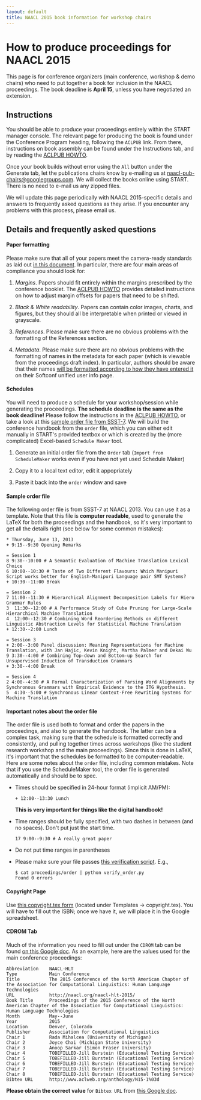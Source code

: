 ```yaml
---
layout: default
title: NAACL 2015 book information for workshop chairs
---
```


# How to produce proceedings for NAACL 2015

This page is for conference organizers (main conference, workshop &
demo chairs) who need to put together a book for inclusion in the
NAACL proceedings. The book deadline is **April 15**, unless you have
negotiated an extension.

## Instructions

You should be able to produce your proceedings entirely within the
START manager console.  The relevant page for producing the book is
found under the Conference Program heading, following the `ACLPUB`
link. From there, instructions on book assembly can be found under the
Instructions tab, and by reading the
[ACLPUB HOWTO](aclpub-howto-2010.html).

Once your book builds without error using the `All` button under the
Generate tab, let the publications chairs know by e-mailing us at
[naacl-pub-chairs@googlegroups.com](mailto:naacl-pub-chairs@googlegroups.com).
We will collect the books online using START. There is no need to
e-mail us any zipped files.

We will update this page periodically with NAACL 2015-specific details and answers to frequently
asked questions as they arise. If you encounter any problems with this
process, please email us.

## Details and frequently asked questions

#### Paper formatting

Please make sure that all of your papers meet the camera-ready standards as laid
out <a href="camera-ready-faq.html">in this document</a>. In particular, there are four main
areas of compliance you should look for:

1. *Margins*. Papers should fit entirely within the margins prescribed by the
   conference booklet. The [ACLPUB HOWTO](aclpub-howto-2010.html)
   provides detailed instructions on how to adjust
   margin offsets for papers that need to be shifted.

1.  *Black & White readability*. Papers can contain color images, charts, and
    figures, but they should all be interpretable when printed or viewed in grayscale.

1. *References*. Please make sure there are no obvious problems with the formatting of
   the References section.
   
1. *Metadata*. Please make sure there are no obvious problems with the
   formatting of names in the metadata for each paper (which is
   viewable from the proceedings draft index). In particular, authors
   should be aware that their names
   [will be formatted according to how they have entered it](camera-ready-faq.html#name-formatting)
   on their Softconf unified user info page.

#### Schedules

You will need to produce a schedule for your workshop/session while
generating the proceedings.  **The schedule deadline is the same as
the book deadline!** Please follow the instructions in the
[ACLPUB HOWTO](aclpub-howto-2010.html), or take a look at this
[sample order file from SSST-7](files/sample-order.txt). We will build
the conference handbook from the `order` file, which you can either
edit manually in START's provided textbox or which is created by the
(more complicated) Excel-based `Schedule Maker` tool.

1. Generate an initial order file from the `Order` tab (`Import from
   ScheduleMaker` works even if you have not yet used Schedule Maker)

1. Copy it to a local text editor, edit it appopriately 

1. Paste it back into the `order` window and save 

#### Sample order file

The following order file is from SSST-7 at NAACL 2013. You can use it
as a template. Note that this file is **computer readable**, used to
generate the LaTeX for both the proceedings and the handbook, so it's
very important to get all the details right (see below for some common
mistakes):

    * Thursday, June 13, 2013
    + 9:15--9:30 Opening Remarks

    = Session 1
    8 9:30--10:00 # A Semantic Evaluation of Machine Translation Lexical Choice
    6 10:00--10:30 # Taste of Two Different Flavours: Which Manipuri Script works better for English-Manipuri Language pair SMT Systems?
    + 10:30--11:00 Break

    = Session 2
    7 11:00--11:30 # Hierarchical Alignment Decomposition Labels for Hiero Grammar Rules
    3  11:30--12:00 # A Performance Study of Cube Pruning for Large-Scale Hierarchical Machine Translation
    4  12:00--12:30 # Combining Word Reordering Methods on different Linguistic Abstraction Levels for Statistical Machine Translation
    + 12:30--2:00 Lunch

    = Session 3
    + 2:00--3:00 Panel discussion: Meaning Representations for Machine Translation, with Jan Hajic, Kevin Knight, Martha Palmer and Dekai Wu
    9 3:30--4:00 # Combining Top-down and Bottom-up Search for Unsupervised Induction of Transduction Grammars
    + 3:30--4:00 Break

    = Session 4
    2 4:00--4:30 # A Formal Characterization of Parsing Word Alignments by Synchronous Grammars with Empirical Evidence to the ITG Hypothesis.
    5  4:30--5:00 # Synchronous Linear Context-Free Rewriting Systems for Machine Translation

#### Important notes about the order file

The order file is used both to format and order the papers in the
proceedings, and also to generate the handbook. The latter can be a
complex task, making sure that the schedule is formatted correctly and
consistently, and pulling together times across workshops (like the
student research workshop and the main proceedings). Since this is
done in LaTeX, it's important that the schedules be formatted to be
computer-readable.  Here are some notes about the `order` file,
including common mistakes. Note that if you use the ScheduleMaker
tool, the order file is generated automatically and should be to spec.

-  Times should be specified in 24-hour format (implicit AM/PM):

       + 12:00--13:30 Lunch

   **This is very important for things like the digital handbook!**

-  Time ranges should be fully specified, with two dashes in between
    (and no spaces). Don't put just the start time.

       17 9:00--9:30 # A really great paper

-  Do not put time ranges in parentheses

-  Please make sure your file passes [this verification script](files/verify_order.py). E.g.,

       $ cat proceedings/order | python verify_order.py
       Found 0 errors

#### Copyright Page

Use [this copyright.tex form](files/copyright.tex) (located under
Templates → copyright.tex). You will have to fill out the ISBN; once
we have it, we will place it in the Google spreadsheet.

#### CDROM Tab

Much of the information you need to fill out under the `CDROM` tab can
be found
[on this Google doc](https://docs.google.com/spreadsheets/d/1Pu8FiSNLzBYl67gBNrTrq_rZwBS-iGoGO7MgRceZ7fk/edit#gid=0). As
an example, here are the values used for the main conference proceedings:

    Abbreviation    NAACL-HLT
    Type	        Main Conference
    Title	        The 2015 Conference of the North American Chapter of the Association for Computational Linguistics: Human Language Technologies
    URL	            http://naacl.org/naacl-hlt-2015/
    Book Title	    Proceedings of the 2015 Conference of the North American Chapter of the Association for Computational Linguistics: Human Language Technologies
    Month	        May--June
    Year	        2015
    Location	    Denver, Colorado
    Publisher	    Association for Computational Linguistics
    Chair 1	        Rada Mihalcea (University of Michigan)
    Chair 2	        Joyce Chai (Michigan State University)
    Chair 3	        Anoop Sarkar (Simon Fraser University)
    Chair 4	        TOBEFILLED-Jill Burstein (Educational Testing Service)
    Chair 5	        TOBEFILLED-Jill Burstein (Educational Testing Service)
    Chair 6	        TOBEFILLED-Jill Burstein (Educational Testing Service)
    Chair 7	        TOBEFILLED-Jill Burstein (Educational Testing Service)
    Chair 8	        TOBEFILLED-Jill Burstein (Educational Testing Service)
    Bibtex URL	    http://www.aclweb.org/anthology/N15-1%03d

**Please obtain the correct value** for `Bibtex URL` from
  [this Google doc](https://docs.google.com/spreadsheets/d/1Pu8FiSNLzBYl67gBNrTrq_rZwBS-iGoGO7MgRceZ7fk/edit#gid=0).

